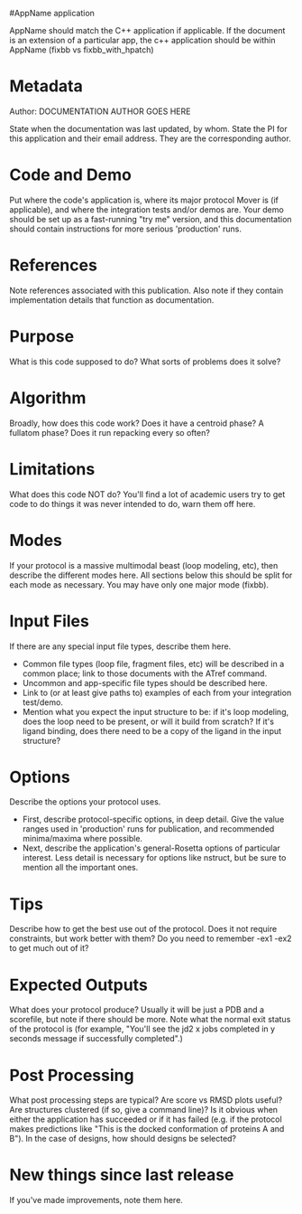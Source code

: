 #AppName application


AppName should match the C++ application if applicable. If the document is an extension of a particular app, the c++ application should be within AppName (fixbb vs fixbb\_with\_hpatch)

Metadata
========

Author: DOCUMENTATION AUTHOR GOES HERE

State when the documentation was last updated, by whom. State the PI for this application and their email address. They are the corresponding author.

Code and Demo
=============

Put where the code's application is, where its major protocol Mover is (if applicable), and where the integration tests and/or demos are. Your demo should be set up as a fast-running "try me" version, and this documentation should contain instructions for more serious 'production' runs.

References
==========

Note references associated with this publication. Also note if they contain implementation details that function as documentation.

Purpose
=======

What is this code supposed to do? What sorts of problems does it solve?

Algorithm
=========

Broadly, how does this code work? Does it have a centroid phase? A fullatom phase? Does it run repacking every so often?

Limitations
===========

What does this code NOT do? You'll find a lot of academic users try to get code to do things it was never intended to do, warn them off here.

Modes
=====

If your protocol is a massive multimodal beast (loop modeling, etc), then describe the different modes here. All sections below this should be split for each mode as necessary. You may have only one major mode (fixbb).

Input Files
===========

If there are any special input file types, describe them here.

-   Common file types (loop file, fragment files, etc) will be described in a common place; link to those documents with the ATref command.
-   Uncommon and app-specific file types should be described here.
-   Link to (or at least give paths to) examples of each from your integration test/demo.
-   Mention what you expect the input structure to be: if it's loop modeling, does the loop need to be present, or will it build from scratch? If it's ligand binding, does there need to be a copy of the ligand in the input structure?

Options
=======

Describe the options your protocol uses.

-   First, describe protocol-specific options, in deep detail. Give the value ranges used in 'production' runs for publication, and recommended minima/maxima where possible.
-   Next, describe the application's general-Rosetta options of particular interest. Less detail is necessary for options like nstruct, but be sure to mention all the important ones.

Tips
====

Describe how to get the best use out of the protocol. Does it not require constraints, but work better with them? Do you need to remember -ex1 -ex2 to get much out of it?

Expected Outputs
================

What does your protocol produce? Usually it will be just a PDB and a scorefile, but note if there should be more. Note what the normal exit status of the protocol is (for example, "You'll see the jd2 x jobs completed in y seconds message if successfully completed".)

Post Processing
===============

What post processing steps are typical? Are score vs RMSD plots useful? Are structures clustered (if so, give a command line)? Is it obvious when either the application has succeeded or if it has failed (e.g. if the protocol makes predictions like "This is the docked conformation of proteins A and B"). In the case of designs, how should designs be selected?

New things since last release
=============================

If you've made improvements, note them here.

